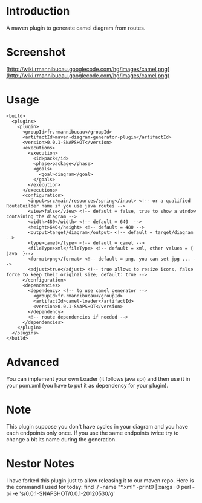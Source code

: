 Introduction
============

A maven plugin to generate camel diagram from routes.


Screenshot
==========

[http://wiki.rmannibucau.googlecode.com/hg/images/camel.png](http://wiki.rmannibucau.googlecode.com/hg/images/camel.png)

Usage
===== 

    <build>
      <plugins>
        <plugin>
          <groupId>fr.rmannibucau</groupId>
          <artifactId>maven-diagram-generator-plugin</artifactId>
          <version>0.0.1-SNAPSHOT</version>
          <executions>
            <execution>
              <id>pack</id>
              <phase>package</phase>
              <goals>
                <goal>diagram</goal>
              </goals>
            </execution>
          </executions>
          <configuration>
            <input>src/main/resources/spring</input> <!-- or a qualified RouteBuilder name if you use java routes -->
            <view>false</view> <!-- default = false, true to show a window containing the diagram -->
            <width>480</width> <!-- default = 640  -->
            <height>640</height> <!-- default = 480 -->
            <output>target/diagram</output> <!-- default = target/diagram -->
            <type>camel</type> <!-- default = camel -->
            <fileType>xml</fileType> <!-- default = xml, other values = { java  }-->
            <format>png</format> <!-- default = png, you can set jpg ... -->
            <adjust>true</adjust> <!-- true allows to resize icons, false force to keep their original size; default: true -->
          </configuration>
          <dependencies>
            <dependency> <!-- to use camel generator -->
              <groupId>fr.rmannibucau</groupId>
              <artifactId>camel-loader</artifactId>
              <version>0.0.1-SNAPSHOT</version>
            </dependency>
            <!-- route dependencies if needed -->
          </dependencies>
        </plugin>
      </plugins>
    </build>

Advanced
======== 

You can implement your own Loader (it follows java spi) and then use it in your pom.xml (you have to put
it as dependency for your plugin).

Note
====

This plugin suppose you don't have cycles in your diagram and you have each endpoints only once. If you
use the same endpoints twice try to change a bit its name during the generation.

Nestor Notes
===========
I have forked this plugin just to allow releasing it to our maven repo. Here is the command I used for today:
  find ./ -name "*.xml" -print0 | xargs -0 perl -pi -e 's/0.0.1-SNAPSHOT/0.0.1-20120530/g' 

